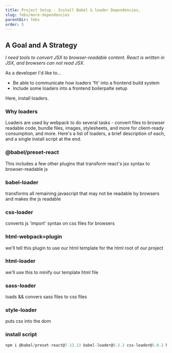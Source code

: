 ```yaml
---
title: Project Setup - Install Babel & loader Dependencies,
slug: febs/more-dependencies
parentDir: febs
order: 5
---
```


## A Goal and A Strategy

_I need tools to convert JSX to browser-readable content. React is written in JSX, and browsers can not read JSX._

As a developer I'd like to...

- Be able to communicate how loaders 'fit' into a frontend build system
- Include some loaders into a frontend boilerpalte setup

Here, install loaders.

### Why loaders

Loaders are used by webpack to do several tasks - convert files to browser readable code, bundle files, images, stylesheets, and more for client-ready consumption, and more. Here's a list of loaders, a brief description of each, and a single install script at the end.

### @babel/preset-react

This includes a few other plugins that transform react's jsx syntax to browser-readable js

### babel-loader

transforms all remaining javascript that may not be readable by browsers and makes the js readable

### css-loader

converts js 'import' syntax on css files for browsers

### html-webpack=plugin

we'll tell this plugin to use our html template for the html root of our project

### html-loader

we'll use this to minify our template html file

### sass-loader

loads && convers sass files to css files

### style-loader

puts css into the dom

### install script

```js
npm i @babel/preset-react@7.12.13 babel-loader@8.2.2 css-loader@5.0.2 html-loader@2.0.0 html-webpack-plugin@5.1.0 sass-loader@11.0.1 style-loader@2.0.0
```
